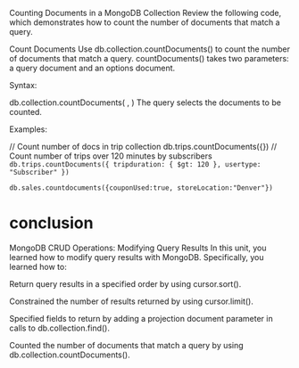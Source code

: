 Counting Documents in a MongoDB Collection
Review the following code, which demonstrates how to count the number of documents that match a query.

Count Documents
Use db.collection.countDocuments() to count the number of documents that match a query. countDocuments() takes two parameters: a query document and an options document.

Syntax:

db.collection.countDocuments( <query>, <options> )
The query selects the documents to be counted.

Examples:

// Count number of docs in trip collection
db.trips.countDocuments({})
// Count number of trips over 120 minutes by subscribers
```db.trips.countDocuments({ tripduration: { $gt: 120 }, usertype: "Subscriber" })```

```db.sales.countdocuments({couponUsed:true, storeLocation:"Denver"})```

# conclusion
MongoDB CRUD Operations: Modifying Query Results
In this unit, you learned how to modify query results with MongoDB. Specifically, you learned how to:

Return query results in a specified order by using cursor.sort().

Constrained the number of results returned by using cursor.limit().

Specified fields to return by adding a projection document parameter in calls to db.collection.find().

Counted the number of documents that match a query by using db.collection.countDocuments().